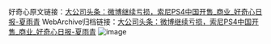 好奇心原文链接：[大公司头条：微博继续亏损，索尼PS4中国开售_商业_好奇心日报-夏雨青](https://www.qdaily.com/articles/7276.html)
WebArchive归档链接：[大公司头条：微博继续亏损，索尼PS4中国开售_商业_好奇心日报-夏雨青](http://web.archive.org/web/20190623172130/https://www.qdaily.com/articles/7276.html)
![image](http://ww3.sinaimg.cn/large/007d5XDply1g3wi3806h1j30u032b4qp)